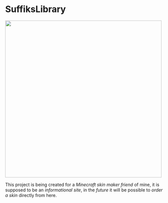 # SuffiksLibrary

<img src="https://github.com/user-attachments/assets/8a894408-8a93-4e1e-8426-4e96886f238a" width="500px">

This project is being created for a *Minecraft skin maker friend* of mine, it is supposed to be an *informational site*, in the *future* it will be possible to *order a skin* directly from here.
